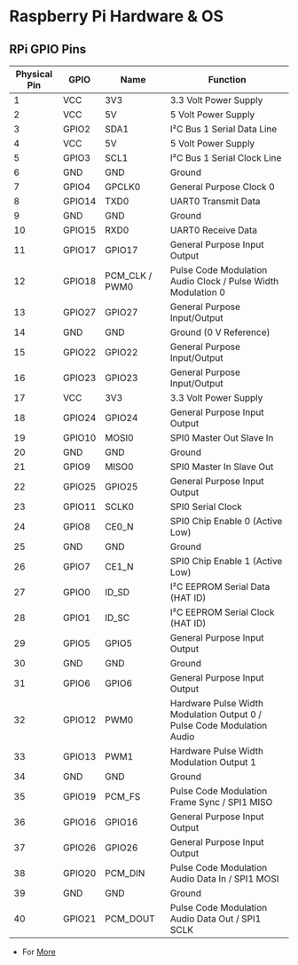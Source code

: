 # Raspberry Pi Hardware & OS

## RPi GPIO Pins
| Physical Pin | GPIO | Name | Function |
|--------------|------|------|----------|
| 1  | VCC     | 3V3   | 3.3 Volt Power Supply |
| 2  | VCC     | 5V    | 5 Volt Power Supply |
| 3  | GPIO2   | SDA1       | I²C Bus 1 Serial Data Line |
| 4  | VCC     | 5V    | 5 Volt Power Supply |
| 5  | GPIO3   | SCL1       | I²C Bus 1 Serial Clock Line |
| 6  | GND     | GND        | Ground |
| 7  | GPIO4   | GPCLK0     | General Purpose Clock 0 |
| 8  | GPIO14  | TXD0       | UART0 Transmit Data |
| 9  | GND     | GND        | Ground |
| 10 | GPIO15  | RXD0       | UART0 Receive Data |
| 11 | GPIO17  | GPIO17     | General Purpose Input Output |
| 12 | GPIO18  | PCM_CLK / PWM0 |  Pulse Code Modulation Audio Clock / Pulse Width Modulation 0 |
| 13 | GPIO27  | GPIO27     | General Purpose Input/Output |
| 14 | GND     | GND        | Ground (0 V Reference) |
| 15 | GPIO22  | GPIO22     | General Purpose Input/Output |
| 16 | GPIO23  | GPIO23     | General Purpose Input/Output |
| 17 | VCC     | 3V3   | 3.3 Volt Power Supply |
| 18 | GPIO24  | GPIO24     | General Purpose Input Output |
| 19 | GPIO10  | MOSI0      | SPI0 Master Out Slave In |
| 20 | GND     | GND        | Ground |
| 21 | GPIO9   | MISO0      | SPI0 Master In Slave Out |
| 22 | GPIO25  | GPIO25     | General Purpose Input Output |
| 23 | GPIO11  | SCLK0      | SPI0 Serial Clock |
| 24 | GPIO8   | CE0_N      | SPI0 Chip Enable 0 (Active Low) |
| 25 | GND     | GND        | Ground |
| 26 | GPIO7   | CE1_N      | SPI0 Chip Enable 1 (Active Low) |
| 27 | GPIO0   | ID_SD      | I²C EEPROM Serial Data (HAT ID) |
| 28 | GPIO1   | ID_SC      | I²C EEPROM Serial Clock (HAT ID) |
| 29 | GPIO5   | GPIO5      | General Purpose Input Output |
| 30 | GND     | GND        | Ground |
| 31 | GPIO6   | GPIO6      | General Purpose Input Output |
| 32 | GPIO12  | PWM0       | Hardware Pulse Width Modulation Output 0 / Pulse Code Modulation Audio |
| 33 | GPIO13  | PWM1       | Hardware Pulse Width Modulation Output 1 |
| 34 | GND     | GND        | Ground |
| 35 | GPIO19  | PCM_FS     | Pulse Code Modulation Frame Sync / SPI1 MISO |
| 36 | GPIO16  | GPIO16     | General Purpose Input Output |
| 37 | GPIO26  | GPIO26     | General Purpose Input Output |
| 38 | GPIO20  | PCM_DIN    | Pulse Code Modulation Audio Data In / SPI1 MOSI |
| 39 | GND     | GND        | Ground |
| 40 | GPIO21  | PCM_DOUT   | Pulse Code Modulation Audio Data Out / SPI1 SCLK |

- For [More]() 
